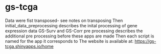 # gs-tcga
Data were fist transposed- see notes on transposing
Then initial_data_preprocessing describes the inital processing of gene expression data
GS-Surv and GS-Corr pre processing describes the additional pre processing before these apps are made
Then each script is named for the app it corresponds to
The website is available at: https://gs-tcga.shinyapps.io/home 
